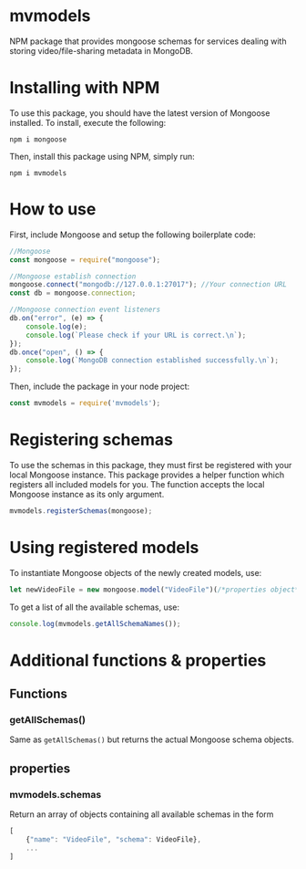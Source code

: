 # mvmodels
NPM package that provides mongoose schemas for services dealing with storing video/file-sharing metadata in MongoDB.

# Installing with NPM
To use this package, you should have the latest version of Mongoose installed. To install, execute the following:
```
npm i mongoose
```

Then, install this package using NPM, simply run:
```
npm i mvmodels
```

# How to use
First, include Mongoose and setup the following boilerplate code:
```javascript
//Mongoose
const mongoose = require("mongoose");

//Mongoose establish connection
mongoose.connect("mongodb://127.0.0.1:27017"); //Your connection URL
const db = mongoose.connection;

//Mongoose connection event listeners
db.on("error", (e) => {
    console.log(e);
    console.log(`Please check if your URL is correct.\n`);
});
db.once("open", () => {
    console.log(`MongoDB connection established successfully.\n`);
});
```

Then, include the package in your node project:
```javascript
const mvmodels = require('mvmodels');
```

# Registering schemas
To use the schemas in this package, they must first be registered with your local Mongoose instance.
This package provides a helper function which registers all included models for you. The function accepts the local Mongoose instance as its only argument.
```javascript
mvmodels.registerSchemas(mongoose);
```

# Using registered models
To instantiate Mongoose objects of the newly created models, use:
```javascript
let newVideoFile = new mongoose.model("VideoFile")(/*properties object*/);
```

To get a list of all the available schemas, use:
```javascript
console.log(mvmodels.getAllSchemaNames());
```

# Additional functions & properties
## Functions
### getAllSchemas()
Same as `getAllSchemas()` but returns the actual Mongoose schema objects.

## properties
### mvmodels.schemas
Return an array of objects containing all available schemas in the form
```javascript
[
    {"name": "VideoFile", "schema": VideoFile},
    ...
]
```